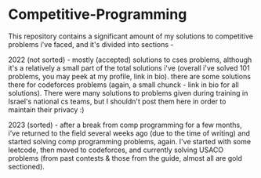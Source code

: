 # Competitive-Programming
This repository contains a significant amount of my solutions to competitive problems i've faced, and it's divided into sections - 

2022 (not sorted) - mostly (accepted) solutions to cses problems, although it's a relatively a small part of the total solutions i've (overall i've solved 101 problems, you may peek at my profile, link in bio). there are some solutions there for codeforces problems (again, a small chunck - link in bio for all solutions).
There were many solutions to problems given during training in Israel's national cs teams, but I shouldn't post them here in order to maintain their privacy :)

2023 (sorted) - after a break from comp programming for a few months, i've returned to the field several weeks ago (due to the time of writing) and started 
solving comp programming problems, again. 
I've started with some leetcode, then moved to codeforces, and currently solving USACO problems (from past contests & those from the guide, almost all are gold sectioned).
